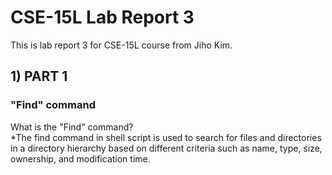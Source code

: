 # CSE-15L Lab Report 3
This is lab report 3 for CSE-15L course from Jiho Kim.
## 1) PART 1
### "Find" command
What is the "Find" command?    
*The find command in shell script is used to search for files and directories in a directory hierarchy based on different criteria such as name, type, size, ownership, and modification time.
